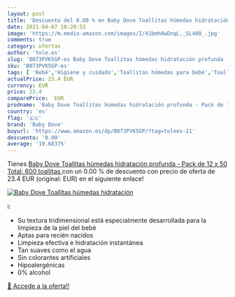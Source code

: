 ```yaml
---
layout: post
title: 'Descuento del 0.00 % en Baby Dove Toallitas húmedas hidratación '
date: 2021-04-07 10:20:53
image: 'https://m.media-amazon.com/images/I/41bmh0wDnqL._SL400_.jpg'
comments: true
category: ofertas
author: 'tole.es'
slug: 'B073PVK5GP-es Baby Dove Toallitas húmedas hidratación profunda - Pack de...'
sku: 'B073PVK5GP-es'
tags: [ 'Bebé','Higiene y cuidado','Toallitas húmedas para bebé','Toallitas y accesorios para bebé','baby dove','dove', ]
actualPrice: 23.4 EUR
currency: EUR
price: 23.4
comparePrice:  EUR
prodname: 'Baby Dove Toallitas húmedas hidratación profunda - Pack de 12 x 50  Total: 600 toallitas '
country: 'es'
flag: '🇪🇸'
brand: 'Baby Dove'
buyurl: 'https://www.amazon.es/dp/B073PVK5GP/?tag=tolees-21'
descuento: '0.00'
average: '19.68375'
---
```


Tienes [Baby Dove Toallitas húmedas hidratación profunda - Pack de 12 x 50  Total: 600 toallitas ](https://www.amazon.es/dp/B073PVK5GP/?tag=tolees-21) con un 0.00 % de descuento con precio de oferta de 23.4 EUR (original:  EUR) en el siguiente enlace!

[![Baby Dove Toallitas húmedas hidratación ](https://m.media-amazon.com/images/I/41bmh0wDnqL._SL400_.jpg)](https://www.amazon.es/dp/B073PVK5GP/?tag=tolees-21)

ℹ️:

- Su textura tridimensional está especialmente desarrollada para la limpieza de la piel del bebé
- Aptas para recién nacidos
- Limpieza efectiva e hidratación instantánea
- Tan suaves como el agua
- Sin colorantes artificiales
- Hipoalergénicas
- 0% alcohol

[🛒 Accede a la oferta!!](https://www.amazon.es/dp/B073PVK5GP/?tag=tolees-21)
